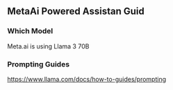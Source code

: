 ## MetaAi Powered Assistan Guid

### Which Model

Meta.ai is using Llama 3 70B

### Prompting Guides
>
https://www.llama.com/docs/how-to-guides/prompting

